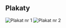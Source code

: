 ## Plakaty

<img src="plakat.jpg" alt="Plakat nr 1">

<img src="stringtheory.jpg" alt="Plakat nr 2">
